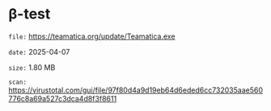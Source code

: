 β-test
=============

`file:` https://teamatica.org/update/Teamatica.exe

`date:` 2025-04-07

`size:` 1.80 MB

`scan:` https://virustotal.com/gui/file/97f80d4a9d19eb64d6eded6cc732035aae560776c8a69a527c3dca4d8f3f8611